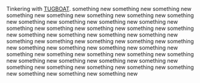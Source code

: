 Tinkering with [TUGBOAT](https://www.tugboat.qa).
something new
something new
something new
something new
something new
something new
something new
something new
something new
something new
something new
something new
something new
something new
something new
something new
something new
something new
something new
something new
something new
something new
something new
something new
something new
something new
something new
something new
something new
something new
something new
something new
something new
something new
something new
something new
something new
something new
something new
something new
something new
something new
something new
something new
something new
something new
something new
